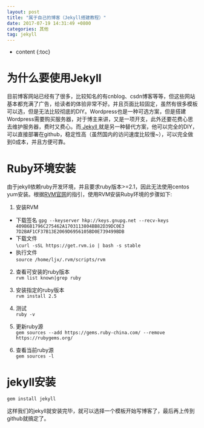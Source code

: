 ```yaml
---
layout: post
title: "属于自己的博客（Jekyll搭建教程）"
date: 2017-07-19 14:31:49 +0800
categories: 其他
tag: jekyll
---
```


* content
{:toc}

# 为什么要使用Jekyll
目前博客网站已经有了很多，比较知名的有cnblog、csdn博客等等，但这些网站基本都充满了广告，给读者的体验非常不好。并且页面比较固定，虽然有很多模板可以选，但是无法比较彻底的DIY。Wordpress也是一种可选方案，但是搭建Wordpress需要购买服务器，对于博主来讲，又是一项开支，此外还要花费心思去维护服务器，费时又费心。而[ Jekyll ](https://www.jekyll.com.cn/)就是另一种替代方案，他可以完全的DIY，可以直接部署在github，稳定性高（虽然国内的访问速度比较慢~），可以完全做到0成本，并且方便可靠。

# Ruby环境安装
由于jekyll依赖ruby开发环境，并且要求ruby版本>=2.1，因此无法使用centos yum安装。根据[RVM官网](https://rvm.io/)的指引，使用RVM安装Ruby环境的步骤如下:
1. 安装RVM
* 下载签名
`gpg --keyserver hkp://keys.gnupg.net --recv-keys 409B6B1796C275462A1703113804BB82D39DC0E3 7D2BAF1CF37B13E2069D6956105BD0E739499BDB`
* 下载文件<br>
`\curl -sSL https://get.rvm.io | bash -s stable`
* 执行文件<br>
`source /home/ljx/.rvm/scripts/rvm`

2. 查看可安装的ruby版本<br>
`rvm list known|grep ruby`

3. 安装指定的ruby版本<br>
`rvm install 2.5`

4. 测试<br>
`ruby -v`

5. 更新ruby源<br>
`gem sources --add https://gems.ruby-china.com/ --remove https://rubygems.org/`

6. 查看当前ruby源<br>
`gem sources -l`

# jekyll安装
`gem install jekyll`

这样我们的jekyll就安装完毕，就可以选择一个模板开始写博客了，最后再上传到github就搞定了。
